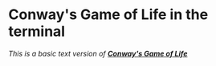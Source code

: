 # Conway's Game of Life in the terminal
_This is a basic text version of [**Conway's Game of Life**](https://pi.math.cornell.edu/~lipa/mec/lesson6.html)_
